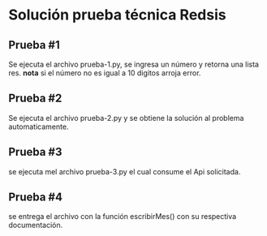 # Solución prueba técnica Redsis
## Prueba #1
Se ejecuta el archivo prueba-1.py, se ingresa un número y retorna una lista res.
**nota** si el número no es igual a 10 digitos arroja error.
## Prueba #2
Se ejecuta el archivo prueba-2.py y se obtiene la solución al problema automaticamente.
## Prueba #3
se ejecuta mel archivo prueba-3.py el cual consume el Api solicitada.
## Prueba #4
se entrega el archivo con la función escribirMes() con su respectiva documentación.
